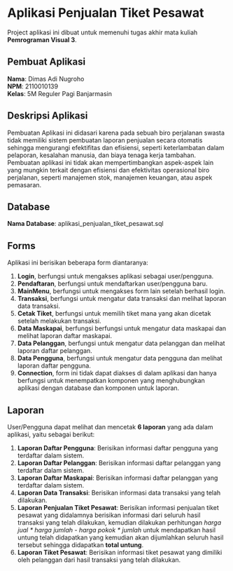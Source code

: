 # Aplikasi Penjualan Tiket Pesawat

Project aplikasi ini dibuat untuk memenuhi tugas akhir mata kuliah **Pemrograman Visual 3**.

## Pembuat Aplikasi

**Nama**: Dimas Adi Nugroho </br>
**NPM**: 2110010139 </br>
**Kelas**: 5M Reguler Pagi Banjarmasin

## Deskripsi Aplikasi

Pembuatan Aplikasi ini didasari karena pada sebuah biro perjalanan swasta tidak memiliki sistem pembuatan laporan penjualan secara otomatis sehingga mengurangi efektifitas dan efisiensi, seperti keterlambatan dalam pelaporan, kesalahan manusia, dan biaya tenaga kerja tambahan. Pembuatan aplikasi ini tidak akan mempertimbangkan aspek-aspek lain yang mungkin terkait dengan efisiensi dan efektivitas operasional biro perjalanan, seperti manajemen stok, manajemen keuangan, atau aspek pemasaran.

## Database

**Nama Database**: aplikasi_penjualan_tiket_pesawat.sql

## Forms

Aplikasi ini berisikan beberapa form diantaranya:

1. **Login**, berfungsi untuk mengakses aplikasi sebagai user/pengguna.
2. **Pendaftaran**, berfungsi untuk mendaftarkan user/pengguna baru.
3. **MainMenu**, berfungsi untuk mengakses form lain setelah berhasil login.
4. **Transaksi**, berfungsi untuk mengatur data transaksi dan melihat laporan data transaksi.
5. **Cetak Tiket**, berfungsi untuk memilih tiket mana yang akan dicetak setelah melakukan transaksi.
6. **Data Maskapai**, berfungsi berfungsi untuk mengatur data maskapai dan melihat laporan daftar maskapai.
7. **Data Pelanggan**, berfungsi untuk mengatur data pelanggan dan melihat laporan daftar pelanggan.
8. **Data Pengguna**, berfungsi untuk mengatur data pengguna dan melihat laporan daftar pengguna.
9. **Connection**, form ini tidak dapat diakses di dalam aplikasi dan hanya berfungsi untuk menempatkan komponen yang menghubungkan aplikasi dengan database dan komponen untuk laporan.

## Laporan

User/Pengguna dapat melihat dan mencetak **6 laporan** yang ada dalam aplikasi, yaitu sebagai berikut:

1. **Laporan Daftar Pengguna**: Berisikan informasi daftar pengguna yang terdaftar dalam sistem.
2. **Laporan Daftar Pelanggan**: Berisikan informasi daftar pelanggan yang terdaftar dalam sistem.
3. **Laporan Daftar Maskapai**: Berisikan informasi daftar pelanggan yang terdaftar dalam sistem.
4. **Laporan Data Transaksi**: Berisikan informasi data transaksi yang telah dilakukan.
5. **Laporan Penjualan Tiket Pesawat**: Berisikan informasi penjualan tiket pesawat yang didalamnya berisikan informasi dari seluruh hasil transaksi yang telah dilakukan, kemudian dilakukan perhitungan _harga jual * harga jumlah - harga pokok * jumlah_ untuk mendapatkan hasil untung telah didapatkan yang kemudian akan dijumlahkan seluruh hasil tersebut sehingga didapatkan **total untung**.
6. **Laporan Tiket Pesawat**: Berisikan informasi tiket pesawat yang dimiliki oleh pelanggan dari hasil transaksi yang telah dilakukan.
